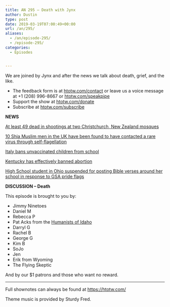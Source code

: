```yaml
---
title: AN 295 – Death with Jynx
author: Dustin
type: post
date: 2019-03-19T07:00:49+00:00
url: /an/295/
aliases:
  - /an/episode-295/
  - /episode-295/
categories:
  - Episodes


---
```

<div id="buzzsprout-player-10552814"></div><script src="https://www.buzzsprout.com/1983601/10552814-episode-295-death-with-jynx.js?container_id=buzzsprout-player-10552814&player=small" type="text/javascript" charset="utf-8"></script>

We are joined by Jynx and after the news we talk about death, grief, and the like.

<!--more-->

 * The feedback form is at [htotw.com/contact](https://htotw.com/contact) or leave us a voice message at +1 (208) 996-8667 or <a href="https://htotw.com/speakpipe" target="_blank" rel="noopener noreferrer">htotw.com/speakpipe</a>
 * Support the show at <a href="https://htotw.com/donate" target="_blank" rel="noopener noreferrer">htotw.com/donate</a>
 * Subscribe at <a href="https://htotw.com/subscribe" target="_blank" rel="noopener noreferrer">htotw.com/subscribe</a>

**NEWS**

<a href="https://www.cnn.com/2019/03/14/asia/christchurch-mosque-shooting-intl/index.html" target="_blank" rel="noopener noreferrer">At least 49 dead in shootings at two Christchurch, New Zealand mosques</a>

<a href="https://www.apnews.com/cd3b59369e7943ff90de2a8d10b13789" target="_blank" rel="noopener noreferrer">10 Shia Muslim men in the UK have been found to have contacted a rare virus through self-flagellation</a>

<a href="https://www.bbc.com/news/world-europe-47536981" target="_blank" rel="noopener noreferrer">Italy bans unvaccinated children from school</a>

<a href="https://www.aclu.org/blog/reproductive-freedom/abortion/kentucky-just-banned-abortion" target="_blank" rel="noopener noreferrer">Kentucky has effectively banned abortion</a>

<a href="https://www.rawstory.com/2019/03/christians-outraged-ohio-high-schooler-suspended-trying-heal-gay-students-bible-verses/" target="_blank" rel="noopener noreferrer">High School student in Ohio suspended for posting Bible verses around her school in response to GSA pride flags</a>

**DISCUSSION &#8211; Death**

This episode is brought to you by:

  * Jimmy Ninetoes
  * Daniel M
  * Rebecca P
  * Pat Acks from the <a href="https://www.humanistsofidaho.org" target="_blank" rel="noopener noreferrer">Humanists of Idaho</a>
  * Darryl G
  * Rachel B
  * George G
  * Kim B
  * SoJo
  * Jen
  * Erik from Wyoming
  * The Flying Skeptic

And by our $1 patrons and those who want no reward.

<hr class="wp-block-separator" />

Full shownotes can always be found at <https://htotw.com/>  

Theme music is provided by Sturdy Fred.